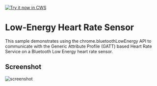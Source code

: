 <a target="_blank" href="https://chrome.google.com/webstore/detail/nmlcgjldnboapnjdmllfcdenlljfjanm">![Try it now in CWS](https://raw.github.com/GoogleChrome/chrome-app-samples/master/tryitnowbutton.png "Click here to install this sample from the Chrome Web Store")</a>


Low-Energy Heart Rate Sensor
============================

This sample demonstrates using the chrome.bluetoothLowEnergy API to communicate
with the Generic Attribute Profile (GATT) based Heart Rate Service on a
Bluetooth Low Energy heart rate sensor.


## Screenshot
![screenshot](/samples/bluetooth-samples/heart-rate-sensor/assets/screenshot_1280_800.png)
